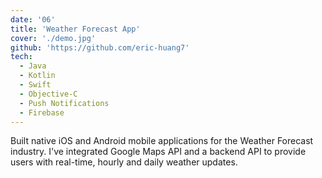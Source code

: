 ```yaml
---
date: '06'
title: 'Weather Forecast App'
cover: './demo.jpg'
github: 'https://github.com/eric-huang7'
tech:
  - Java
  - Kotlin
  - Swift
  - Objective-C
  - Push Notifications
  - Firebase
---
```


Built native iOS and Android mobile applications for the Weather Forecast industry. I've integrated Google Maps API and a backend API to provide users with real-time, hourly and daily weather updates.
